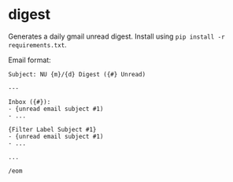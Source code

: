 # digest

Generates a daily gmail unread digest. Install using `pip install -r requirements.txt`.

Email format: 
```
Subject: NU {m}/{d} Digest ({#} Unread)

---

Inbox ({#}):
- {unread email subject #1)
- ...

{Filter Label Subject #1}
- {unread email subject #1)
- ...

...

/eom

```
